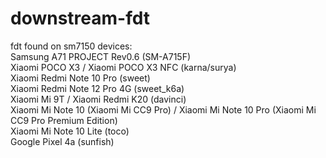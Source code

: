# downstream-fdt <br/>

fdt found on sm7150 devices: <br/>
Samsung A71 PROJECT Rev0.6 (SM-A715F) <br/>
Xiaomi POCO X3 / Xiaomi POCO X3 NFC (karna/surya) <br/>
Xiaomi Redmi Note 10 Pro (sweet) <br/>
Xiaomi Redmi Note 12 Pro 4G (sweet_k6a) <br/>
Xiaomi Mi 9T / Xiaomi Redmi K20 (davinci) <br/>
Xiaomi Mi Note 10 (Xiaomi Mi CC9 Pro) / Xiaomi Mi Note 10 Pro (Xiaomi Mi CC9 Pro Premium Edition) <br/>
Xiaomi Mi Note 10 Lite (toco) <br/>
Google Pixel 4a (sunfish) <br/>